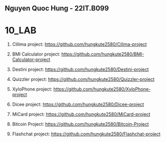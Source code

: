 ## Nguyen Quoc Hung - 22IT.B099
# 10_LAB

1. Clilima project: https://github.com/hungkute2580/Cilima-project

2. BMI Calculator project: https://github.com/hungkute2580/BMI-Calculator-project

3. Destini project: https://github.com/hungkute2580/Destini-project

4. Quizzler project: https://github.com/hungkute2580/Quizzler-project

5. XyloPhone project: https://github.com/hungkute2580/XyloPhone-project

6. Dicee project: https://github.com/hungkute2580/Dicee-project

7. MiCard project: https://github.com/hungkute2580/MiCard-project

8. Bitcoin Project: https://github.com/hungkute2580/Bitcoin-Project

9. Flashchat project: https://github.com/hungkute2580/Flashchat-project 
